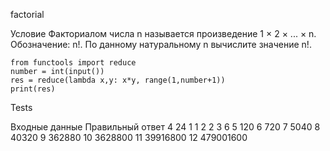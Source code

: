 factorial

Условие
Факториалом числа n называется произведение 1 × 2 × ... × n. Обозначение: n!.
По данному натуральному n вычислите значение n!.


```
from functools import reduce
number = int(input())
res = reduce(lambda x,y: x*y, range(1,number+1))
print(res)
```

Tests

Входные данные	Правильный ответ
4 24
1 1
2 2
3 6
5 120
6 720
7 5040
8 40320
9 362880
10 3628800
11 39916800
12 479001600
